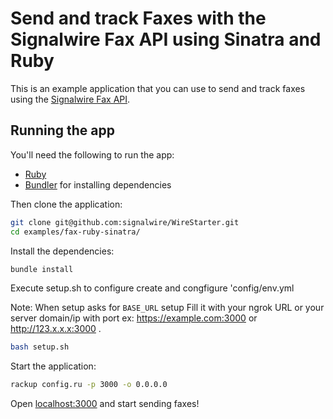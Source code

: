 # Send and track Faxes with the Signalwire Fax API using Sinatra and Ruby

This is an example application that you can use to send and track faxes using the [Signalwire Fax API](https://developer.signalwire.com/compatibility-api/rest/entities/faxes).


## Running the app
You'll need the following to run the app:

* [Ruby](https://www.ruby-lang.org/en/downloads/)
* [Bundler](https://bundler.io/) for installing dependencies

Then clone the application:

```bash
git clone git@github.com:signalwire/WireStarter.git
cd examples/fax-ruby-sinatra/
```

Install the dependencies:

```bash
bundle install
```

Execute setup.sh to configure create and congfigure 'config/env.yml

Note: When setup asks for `BASE_URL` setup Fill it with  your ngrok URL or your server domain/ip with port ex: https://example.com:3000 or http://123.x.x.x:3000 .
```bash
bash setup.sh
```

Start the application:

```bash
rackup config.ru -p 3000 -o 0.0.0.0
```

Open [localhost:3000](http://localhost:3000) and start sending faxes!

